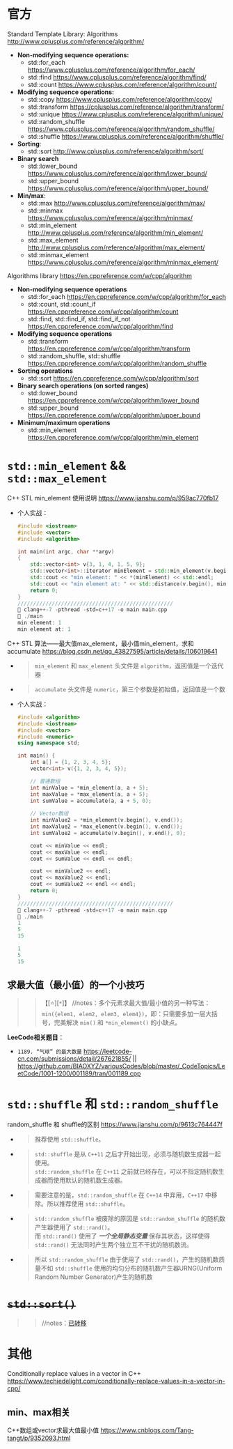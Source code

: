 
# 官方

Standard Template Library: Algorithms http://www.cplusplus.com/reference/algorithm/
- **Non-modifying sequence operations:**
  * std::for_each https://www.cplusplus.com/reference/algorithm/for_each/
  * std::find https://www.cplusplus.com/reference/algorithm/find/
  * std::count https://www.cplusplus.com/reference/algorithm/count/
- **Modifying sequence operations:**
  * std::copy https://www.cplusplus.com/reference/algorithm/copy/
  * std::transform https://cplusplus.com/reference/algorithm/transform/
  * std::unique https://www.cplusplus.com/reference/algorithm/unique/
  * std::random_shuffle https://www.cplusplus.com/reference/algorithm/random_shuffle/
  * std::shuffle https://www.cplusplus.com/reference/algorithm/shuffle/
- **Sorting**:
  * std::sort http://www.cplusplus.com/reference/algorithm/sort/
- **Binary search**
  * std::lower_bound https://www.cplusplus.com/reference/algorithm/lower_bound/
  * std::upper_bound https://www.cplusplus.com/reference/algorithm/upper_bound/
- **Min/max**:
  * std::max http://www.cplusplus.com/reference/algorithm/max/
  * std::minmax https://www.cplusplus.com/reference/algorithm/minmax/
  * std::min_element http://www.cplusplus.com/reference/algorithm/min_element/
  * std::max_element http://www.cplusplus.com/reference/algorithm/max_element/
  * std::minmax_element https://www.cplusplus.com/reference/algorithm/minmax_element/

Algorithms library https://en.cppreference.com/w/cpp/algorithm
- **Non-modifying sequence operations**
  * std::for_each https://en.cppreference.com/w/cpp/algorithm/for_each
  * std::count, std::count_if https://en.cppreference.com/w/cpp/algorithm/count
  * std::find, std::find_if, std::find_if_not https://en.cppreference.com/w/cpp/algorithm/find
- **Modifying sequence operations**
  * std::transform https://en.cppreference.com/w/cpp/algorithm/transform
  * std::random_shuffle, std::shuffle https://en.cppreference.com/w/cpp/algorithm/random_shuffle
- **Sorting operations**
  * std::sort https://en.cppreference.com/w/cpp/algorithm/sort
- **Binary search operations (on sorted ranges)**
  * std::lower_bound https://en.cppreference.com/w/cpp/algorithm/lower_bound
  * std::upper_bound https://en.cppreference.com/w/cpp/algorithm/upper_bound
- **Minimum/maximum operations**
  * std::min_element https://en.cppreference.com/w/cpp/algorithm/min_element

# `std::min_element` && `std::max_element`

C++ STL min_element 使用说明 https://www.jianshu.com/p/959ac770fb17
- 个人实战：
  ```cpp
  #include <iostream>
  #include <vector>
  #include <algorithm>
  
  int main(int argc, char **argv) 
  {  
      std::vector<int> v{3, 1, 4, 1, 5, 9};
      std::vector<int>::iterator minElement = std::min_element(v.begin(), v.end());
      std::cout << "min element: " << *(minElement) << std::endl;
      std::cout << "min element at: " << std::distance(v.begin(), minElement) << std::endl;
      return 0;
  }
  //////////////////////////////////////////////////
   clang++-7 -pthread -std=c++17 -o main main.cpp
   ./main
  min element: 1
  min element at: 1
  ```

C++ STL 算法——最大值max_element，最小值min_element，求和accumulate https://blog.csdn.net/qq_43827595/article/details/106019641
- > `min_element` 和 `max_element` 头文件是 `algorithm`，返回值是一个迭代器
- > `accumulate` 头文件是 `numeric`，第三个参数是初始值，返回值是一个数
- 个人实战：
  ```cpp
  #include <algorithm>
  #include <iostream>
  #include <vector>
  #include <numeric> 
  using namespace std;
  
  int main() {
      int a[] = {1, 2, 3, 4, 5};
      vector<int> v({1, 2, 3, 4, 5});
  
      // 普通数组
      int minValue = *min_element(a, a + 5); 
      int maxValue = *max_element(a, a + 5); 
      int sumValue = accumulate(a, a + 5, 0);
     
      // Vector数组
      int minValue2 = *min_element(v.begin(), v.end());
      int maxValue2 = *max_element(v.begin(), v.end());
      int sumValue2 = accumulate(v.begin(), v.end(), 0);
  
      cout << minValue << endl;
      cout << maxValue << endl;
      cout << sumValue << endl << endl;
  
      cout << minValue2 << endl;
      cout << maxValue2 << endl;
      cout << sumValue2 << endl << endl;
      return 0;
  }
  //////////////////////////////////////////////////
   clang++-7 -pthread -std=c++17 -o main main.cpp
   ./main
  1
  5
  15
  
  1
  5
  15
  
  ```

## 求最大值（最小值）的一个小技巧
>> 【[:star:][`*`]】 //notes：多个元素求最大值/最小值的另一种写法：`min({elem1, elem2, elem3, elem4})`，即：只需要多加一层大括号，完美解决 `min()` 和 `*min_element()` 的小缺点。 

**LeeCode相关题目**：
- `1189. “气球” 的最大数量` https://leetcode-cn.com/submissions/detail/267621855/ || https://github.com/BIAOXYZ/variousCodes/blob/master/_CodeTopics/LeetCode/1001-1200/001189/tran/001189.cpp

# `std::shuffle` 和 `std::random_shuffle`

random_shuffle 和 shuffle的区别 https://www.jianshu.com/p/9613c764447f
- > 推荐使用 `std::shuffle`。
- > `std::shuffle` 是从 `C++11` 之后才开始出现，必须与随机数生成器一起使用。 <br> `std::random_shuffle` 在 `C++11` 之前就已经存在，可以不指定随机数生成器而使用默认的随机数生成器。
- > 需要注意的是，`std::random_shuffle` 在 `C++14` 中弃用，`C++17` 中移除。所以推荐使用 `std::shuffle`。
- > `std::random_shuffle` 被废除的原因是 `std::random_shuffle` 的随机数产生器使用了 `std::rand()`。 <br> 而 `std::rand()` 使用了 ***一个全局静态变量*** 保存其状态，这样使得 `std::rand()` 无法同时产生两个独立互不干扰的随机数流。
- > 所以 `std::random_shuffle` 由于使用了 `std::rand()`，产生的随机数质量不如 `std::shuffle` 使用的均匀分布的随机数产生器URNG(Uniform Random Number Generator)产生的随机数

# ~~`std::sort()`~~
>> //notes：[已转移](apis/sort.md)

# 其他

Conditionally replace values in a vector in C++ https://www.techiedelight.com/conditionally-replace-values-in-a-vector-in-cpp/

## min、max相关

C++数组或vector求最大值最小值 https://www.cnblogs.com/Tang-tangt/p/9352093.html
